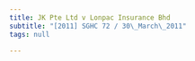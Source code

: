 ```yaml
---
title: JK Pte Ltd v Lonpac Insurance Bhd
subtitle: "[2011] SGHC 72 / 30\_March\_2011"
tags: null

---
```


